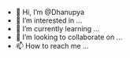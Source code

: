 - 👋 Hi, I’m @Dhanupya
- 👀 I’m interested in ...
- 🌱 I’m currently learning ...
- 💞️ I’m looking to collaborate on ...
- 📫 How to reach me ...

<!---
Dhanupya/Dhanupya is a ✨ special ✨ repository because its `README.md` (this file) appears on your GitHub profile.
You can click the Preview link to take a look at your changes.
--->
